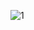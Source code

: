 ![1](https://github-readme-stats.vercel.app/api/top-langs/?username=EtienneBerube&theme=blue-green)
